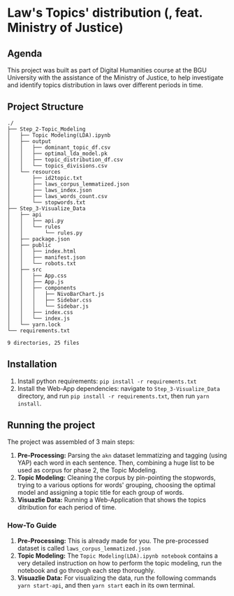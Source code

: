 # Law's Topics' distribution (, feat. Ministry of Justice)

## Agenda
This project was built as part of Digital Humanities course at the BGU University with the assistance of the Ministry of Justice, to help investigate and identify topics distribution in laws over different periods in time.

## Project Structure
```
./
├── Step_2-Topic_Modeling
│   ├── Topic Modeling(LDA).ipynb
│   ├── output
│   │   ├── dominant_topic_df.csv
│   │   ├── optimal_lda_model.pk
│   │   ├── topic_distribution_df.csv
│   │   └── topics_divisions.csv
│   └── resources
│       ├── id2topic.txt
│       ├── laws_corpus_lemmatized.json
│       ├── laws_index.json
│       ├── laws_words_count.csv
│       └── stopwords.txt
├── Step_3-Visualize_Data
│   ├── api
│   │   ├── api.py
│   │   └── rules
│   │       └── rules.py
│   ├── package.json
│   ├── public
│   │   ├── index.html
│   │   ├── manifest.json
│   │   └── robots.txt
│   ├── src
│   │   ├── App.css
│   │   ├── App.js
│   │   ├── components
│   │   │   ├── NivoBarChart.js
│   │   │   ├── Sidebar.css
│   │   │   └── Sidebar.js
│   │   ├── index.css
│   │   └── index.js
│   └── yarn.lock
└── requirements.txt

9 directories, 25 files
```

## Installation
1. Install python requirements: ```pip install -r requirements.txt```
2. Install the Web-App dependencies: navigate to ```Step_3-Visualize_Data``` directory, and run ```pip install -r requirements.txt```, then run ```yarn install```.

## Running the project
The project was assembled of 3 main steps:
1. **Pre-Processing:** Parsing the ```akn``` dataset lemmatizing and tagging (using YAP) each word in each sentence. Then, combining a huge list to be used as corpus for phase 2, the Topic Modeling.
2. **Topic Modeling:** Cleaning the corpus by pin-pointing the stopwords, trying to a various options for words' grouping, choosing the optimal model and assigning a topic title for each group of words.
3. **Visuazlie Data:** Running a Web-Application that shows the topics ditribution for each period of time.

### How-To Guide
1. **Pre-Processing:** This is already made for you. The pre-processed dataset is called ```laws_corpus_lemmatized.json```
2. **Topic Modeling:** The ```Topic Modeling(LDA).ipynb notebook``` contains a very detailed instruction on how to perform the topic modeling, run the notebook and go through each step thoroughly.
3. **Visuazlie Data:** For visualizing the data, run the following commands ```yarn start-api```, and then ```yarn start``` each in its own terminal.
